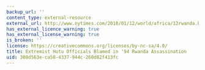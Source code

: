 ```yaml
---
backup_url: ''
content_type: external-resource
external_url: http://www.nytimes.com/2010/01/12/world/africa/12rwanda.html
has_external_licence_warning: true
has_external_license_warning: true
is_broken: ''
license: https://creativecommons.org/licenses/by-nc-sa/4.0/
title: Extremist Hutu Officials Blamed in '94 Rwanda Assassination
uid: 308d563e-ca58-4337-944c-260d82f413fc
---
```

